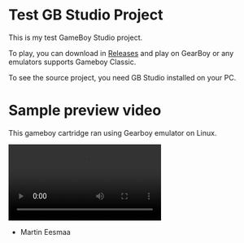 # Test GB Studio Project

This is my test GameBoy Studio project.

To play, you can download in [Releases](https://github.com/MartinEesmaa/testgbprj/releases) and play on GearBoy or any emulators supports Gameboy Classic.

To see the source project, you need GB Studio installed on your PC.

# Sample preview video

This gameboy cartridge ran using Gearboy emulator on Linux.

![samplegb](https://raw.githubusercontent.com/MartinEesmaa/testgbprj/refs/heads/master/sample-gb.mp4)

- Martin Eesmaa